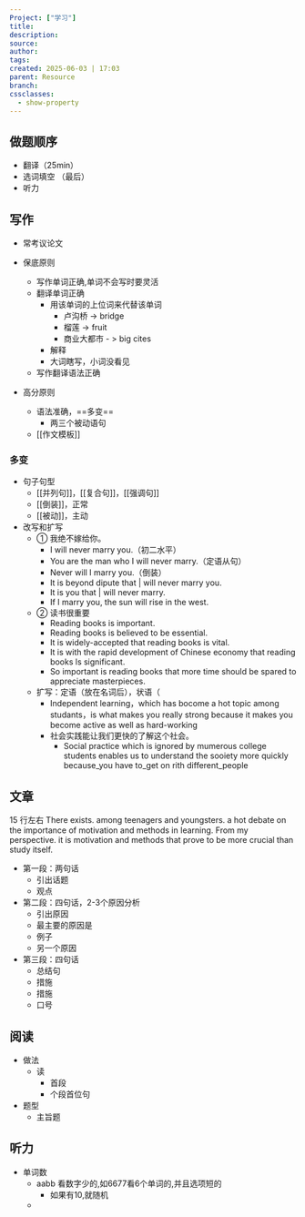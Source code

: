 ```yaml
---
Project: ["学习"]
title: 
description: 
source: 
author: 
tags: 
created: 2025-06-03 | 17:03
parent: Resource
branch: 
cssclasses:
  - show-property
---
```

## 做题顺序

- 翻译（25min）
- 选词填空 （最后）
- 听力

## 写作
- 常考议论文
- 保底原则
	- 写作单词正确,单词不会写时要灵活
	- 翻译单词正确
		- 用该单词的上位词来代替该单词
			- 卢沟桥 -> bridge
			- 榴莲  -> fruit
			- 商业大都市 - > big cites
		- 解释
		- 大词瞎写，小词没看见
	- 写作翻译语法正确

- 高分原则
	- 语法准确，==多变==
		- 两三个被动语句
	- [[作文模板]]

### 多变
- 句子句型
	-  [[并列句]]，[[复合句]]，[[强调句]]
	- [[倒装]]，正常
	- [[被动]]，主动
- 改写和扩写
	-  ① 我绝不嫁给你。
		- I will never marry you.（初二水平）
		- You are the man who I will never marry.（定语从句）
		- Never will I marry you.（倒装）
		- It is beyond dipute that | will never marry you.
		- It is you that | will never marry.
		- If I marry you, the sun will rise in the west.
	- ② 读书很重要
		- Reading books is important.
		- Reading books is believed to be essential.
		- It is widely-accepted that reading books is vital.
		- It is with the rapid development of Chinese economy that reading books ls significant.
		- So important is reading books that more time should be spared to appreciate masterpieces.
	- 扩写：定语（放在名词后），状语（
		- Independent learning，which has bocome a hot topic among studants，is what makes you really strong because it makes you become active as well as hard-working
		- 社会实践能让我们更快的了解这个社会。
			- Social practice which is ignored by mumerous college students enables us to understand the sooiety more quickly because_you have to_get on rith different_people

## 文章
15 行左右
There exists. among teenagers and youngsters. a hot
debate on the importance of motivation and methods in
Iearning. From my perspective. it is motivation and
methods that prove to be more crucial than study itself.

- 第一段：两句话
	- 引出话题
	- 观点
- 第二段：四句话，2-3个原因分析
	- 引出原因
	- 最主要的原因是
	- 例子
	- 另一个原因
- 第三段：四句话
	- 总结句
	- 措施
	- 措施
	- 口号


## 阅读
- 做法
	- 读
		- 首段
		- 个段首位句
- 题型
	- 主旨题


## 听力
- 单词数
	- aabb 看数字少的,如6677看6个单词的,并且选项短的
		- 如果有10,就随机
	- 